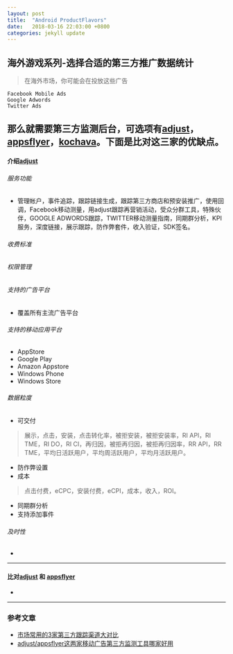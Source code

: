 ```yaml
---
layout: post
title:  "Android ProductFlavors"
date:   2018-03-16 22:03:00 +0800
categories: jekyll update
---
```

## 海外游戏系列-选择合适的第三方推广数据统计
> 在海外市场，你可能会在投放这些广告
```
Facebook Mobile Ads
Google Adwords
Twitter Ads
```
那么就需要第三方监测后台，可选项有[adjust][adjust]，[appsflyer][appsflyer]，[kochava][kochava]。下面是比对这三家的优缺点。
---
#### 介绍[adjust][adjust]
###### 服务功能
* 管理帐户，事件追踪，跟踪链接生成，跟踪第三方商店和预安装推广，使用回调，Facebook移动测量，用adjust跟踪再营销活动，受众分群工具，特殊伙伴，GOOGLE ADWORDS跟踪，TWITTER移动测量指南，同期群分析，KPI服务，深度链接，展示跟踪，防作弊套件，收入验证，SDK签名。

###### 收费标准

###### 权限管理

###### 支持的广告平台
* 覆盖所有主流广告平台

###### 支持的移动应用平台
* AppStore
* Google Play
* Amazon Appstore
* Windows Phone
* Windows Store

###### 数据粒度
* 可交付
> 展示，点击，安装，点击转化率，被拒安装，被拒安装率，RI API，RI TME，RI DO，RI CI，再归因，被拒再归因，被拒再归因率，RR API，RR TME，平均日活跃用户，平均周活跃用户，平均月活跃用户。
* 防作弊设置
* 成本
> 点击付费，eCPC，安装付费，eCPI，成本，收入，ROI。
* 同期群分析
* 支持添加事件

###### 及时性
* 

---
#### 比对[adjust][adjust] 和 [appsflyer][appsflyer]
* 
---
### 参考文章
* [市场常用的3家第三方跟踪渠道大对比](http://www.baijingapp.com/article/2649)
* [adjust/appsflyer这两家移动广告第三方监测工具哪家好用](https://www.zhihu.com/question/31844708)

[adjust]: https://www.adjust.com/
[adjust_android]: https://docs.adjust.com/zh/sdk/android/
[appsflyer]: https://www.appsflyer.com/
[appsflyer_android]: https://support.appsflyer.com/hc/en-us/categories/201114756-SDK-Integrations
[kochava]: https://www.kochava.com/
[kochava_android]: https://support.kochava.com/sdk-integration/sdk-kochavatracker-android